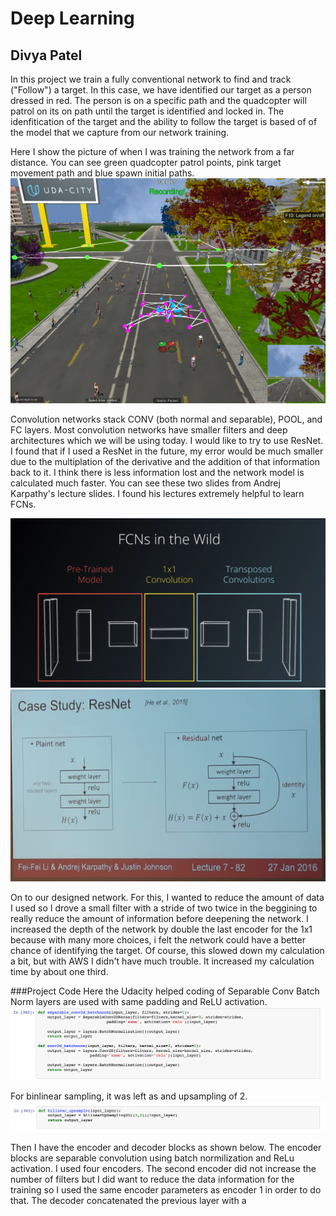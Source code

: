 # Deep Learning
## Divya Patel

In this project we train a fully conventional network to find and track ("Follow") a target. In this case, we have identified our target as a person dressed in red. The person is on a specific path and the quadcopter will patrol on its on path until the target is identified and locked in. The idenfitication of the target and the ability to follow the target is based of of the model that we capture from our network training.

Here I show the picture of when I was training the network from a far distance. You can see green quadcopter patrol points, pink target movement path and blue spawn initial paths.
![Virtual_World](ScreenShots/recording.png)

Convolution networks stack CONV (both normal and separable), POOL, and FC layers. Most convolution networks have smaller filters and deep architectures which we will be using today. I would like to try to use ResNet. I found that if I used a ResNet in the future, my error would be much smaller due to the multiplation of the derivative and the addition of that information back to it. I think there is less information lost and the network model is calculated much faster. You can see these two slides from Andrej Karpathy's lecture slides. I found his lectures extremely helpful to learn FCNs. 

![Wild_FCNS](ScreenShots/wild_fcns.png)
![Res_Net vs Conv Net](ScreenShots/res_net.png)

On to our designed network. For this, I wanted to reduce the amount of data I used so I drove a small filter with a stride of two twice in the beggining to really reduce the amount of information before deepening the network. I increased the depth of the network by double the last encoder for the 1x1 because with many more choices, i felt the network could have a better chance of identifying the target. Of course, this slowed down my calculation a bit, but with AWS I didn't have much trouble. It increased my calculation time by about one third.

###Project Code
Here the Udacity helped coding of Separable Conv Batch Norm layers are used with same padding and ReLU activation.
![Conv_Layer](ScreenShots/batchnorm.png)

For binlinear sampling, it was left as and upsampling of 2.
![Up_Sample](ScreenShots/upsample.png)

Then I have the encoder and decoder blocks as shown below. The encoder blocks are separable convolution using batch normilization and ReLu activation. I used four encoders. The second encoder did not increase the number of filters but I did want to reduce the data information for the training so I used the same encoder parameters as encoder 1 in order to do that. The decoder concatenated the previous layer with a 




